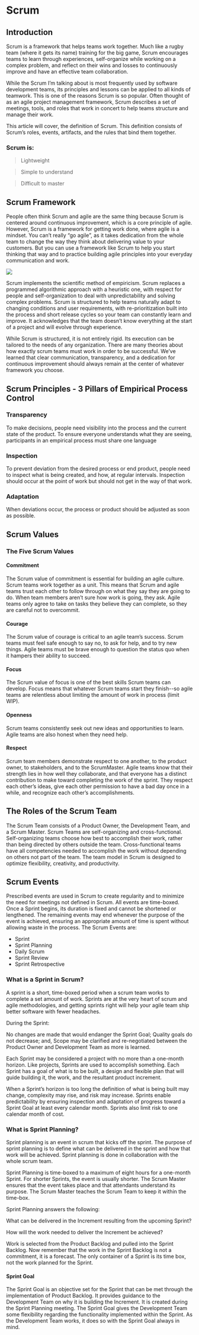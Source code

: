 # Scrum

## Introduction

Scrum is a framework that helps teams work together. Much like a rugby team (where it gets its name) training for the big game, Scrum encourages teams to learn through experiences, self-organize while working on a complex problem, and reflect on their wins and losses to continuously improve and have an effective team collaboration.

While the Scrum I’m talking about is most frequently used by software development teams, its principles and lessons can be applied to all kinds of teamwork. This is one of the reasons Scrum is so popular. Often thought of as an agile project management framework, Scrum describes a set of meetings, tools, and roles that work in concert to help teams structure and manage their work.

This article will cover, the definition of Scrum. This definition consists of Scrum’s roles, events, artifacts, and the rules that bind them together.

### Scrum is:

> Lightweight

> Simple to understand

> Difficult to master

## Scrum Framework

People often think Scrum and agile are the same thing because Scrum is centered around continuous improvement, which is a core principle of agile. However, Scrum is a framework for getting work done, where agile is a mindset. You can’t really “go agile”, as it takes dedication from the whole team to change the way they think about delivering value to your customers. But you can use a framework like Scrum to help you start thinking that way and to practice building agile principles into your everyday communication and work.

<img src="images\framework.jpg">

Scrum implements the scientific method of empiricism. Scrum replaces a programmed algorithmic approach with a heuristic one, with respect for people and self-organization to deal with unpredictability and solving complex problems. Scrum is structured to help teams naturally adapt to changing conditions and user requirements, with re-prioritization built into the process and short release cycles so your team can constantly learn and improve. It acknowledges that the team doesn’t know everything at the start of a project and will evolve through experience.

While Scrum is structured, it is not entirely rigid. Its execution can be tailored to the needs of any organization. There are many theories about how exactly scrum teams must work in order to be successful. We’ve learned that clear communication, transparency, and a dedication for continuous improvement should always remain at the center of whatever framework you choose.

## Scrum Principles - 3 Pillars of Empirical Process Control

### Transparency

To make decisions, people need visibility into the process and the current state of the product. To ensure everyone understands what they are seeing, participants in an empirical process must share one language

### Inspection

To prevent deviation from the desired process or end product, people need to inspect what is being created, and how, at regular intervals. Inspection should occur at the point of work but should not get in the way of that work.

### Adaptation

When deviations occur, the process or product should be adjusted as soon as possible.

## Scrum Values

### The Five Scrum Values

#### Commitment

The Scrum value of commitment is essential for building an agile culture. Scrum teams work together as a unit. This means that Scrum and agile teams trust each other to follow through on what they say they are going to do. When team members aren’t sure how work is going, they ask. Agile teams only agree to take on tasks they believe they can complete, so they are careful not to overcommit.

#### Courage

The Scrum value of courage is critical to an agile team’s success. Scrum teams must feel safe enough to say no, to ask for help, and to try new things. Agile teams must be brave enough to question the status quo when it hampers their ability to succeed.

#### Focus

The Scrum value of focus is one of the best skills Scrum teams can develop. Focus means that whatever Scrum teams start they finish--so agile teams are relentless about limiting the amount of work in process (limit WIP).

#### Openness

Scrum teams consistently seek out new ideas and opportunities to learn. Agile teams are also honest when they need help.

#### Respect

Scrum team members demonstrate respect to one another, to the product owner, to stakeholders, and to the ScrumMaster. Agile teams know that their strength lies in how well they collaborate, and that everyone has a distinct contribution to make toward completing the work of the sprint. They respect each other’s ideas, give each other permission to have a bad day once in a while, and recognize each other’s accomplishments.

## The Roles of the Scrum Team

The Scrum Team consists of a Product Owner, the Development Team, and a Scrum Master. Scrum Teams are self-organizing and cross-functional. Self-organizing teams choose how best to accomplish their work, rather than being directed by others outside the team. Cross-functional teams have all competencies needed to accomplish the work without depending on others not part of the team. The team model in Scrum is designed to optimize flexibility, creativity, and productivity.

## Scrum Events

Prescribed events are used in Scrum to create regularity and to minimize the need for meetings not defined in Scrum. All events are time-boxed. Once a Sprint begins, its duration is fixed and cannot be shortened or lengthened. The remaining events may end whenever the purpose of the event is achieved, ensuring an appropriate amount of time is spent without allowing waste in the process. The Scrum Events are:

- Sprint
- Sprint Planning
- Daily Scrum
- Sprint Review
- Sprint Retrospective

### What is a Sprint in Scrum?

A sprint is a short, time-boxed period when a scrum team works to complete a set amount of work. Sprints are at the very heart of scrum and agile methodologies, and getting sprints right will help your agile team ship better software with fewer headaches.

During the Sprint:

No changes are made that would endanger the Sprint Goal;
Quality goals do not decrease; and,
Scope may be clarified and re-negotiated between the Product Owner and Development Team as more is learned.

Each Sprint may be considered a project with no more than a one-month horizon. Like projects, Sprints are used to accomplish something. Each Sprint has a goal of what is to be built, a design and flexible plan that will guide building it, the work, and the resultant product increment.

When a Sprint’s horizon is too long the definition of what is being built may change, complexity may rise, and risk may increase. Sprints enable predictability by ensuring inspection and adaptation of progress toward a Sprint Goal at least every calendar month. Sprints also limit risk to one calendar month of cost.

### What is Sprint Planning?

Sprint planning is an event in scrum that kicks off the sprint. The purpose of sprint planning is to define what can be delivered in the sprint and how that work will be achieved. Sprint planning is done in collaboration with the whole scrum team.

Sprint Planning is time-boxed to a maximum of eight hours for a one-month Sprint. For shorter Sprints, the event is usually shorter. The Scrum Master ensures that the event takes place and that attendants understand its purpose. The Scrum Master teaches the Scrum Team to keep it within the time-box.

Sprint Planning answers the following:

What can be delivered in the Increment resulting from the upcoming Sprint?

How will the work needed to deliver the Increment be achieved?

Work is selected from the Product Backlog and pulled into the Sprint Backlog. Now remember that the work in the Sprint Backlog is not a commitment, it is a forecast. The only container of a Sprint is its time box, not the work planned for the Sprint.

#### Sprint Goal

The Sprint Goal is an objective set for the Sprint that can be met through the implementation of Product Backlog. It provides guidance to the Development Team on why it is building the Increment. It is created during the Sprint Planning meeting. The Sprint Goal gives the Development Team some flexibility regarding the functionality implemented within the Sprint. As the Development Team works, it does so with the Sprint Goal always in mind.
